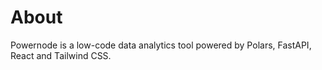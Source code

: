 # About

Powernode is a low-code data analytics tool powered by Polars, FastAPI, React and Tailwind CSS.